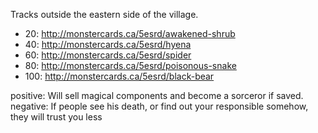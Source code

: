 Tracks outside the eastern side of the village.

* 20: http://monstercards.ca/5esrd/awakened-shrub
* 40: http://monstercards.ca/5esrd/hyena
* 60: http://monstercards.ca/5esrd/spider
* 80: http://monstercards.ca/5esrd/poisonous-snake
* 100: http://monstercards.ca/5esrd/black-bear

positive: Will sell magical components and become a sorceror if saved.
negative: If people see his death, or find out your responsible somehow, they will trust you less